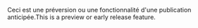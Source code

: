 <span data-ttu-id="57e03-101">Ceci est une préversion ou une fonctionnalité d'une publication anticipée.</span><span class="sxs-lookup"><span data-stu-id="57e03-101">This is a preview or early release feature.</span></span>